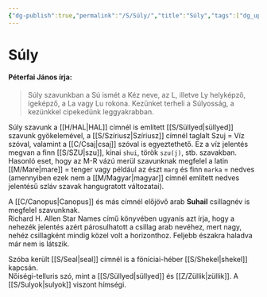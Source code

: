 ```yaml
---
{"dg-publish":true,"permalink":"/S/Súly/","title":"Súly","tags":["dg_uploaded"],"created":"2023-10-30T07:17","updated":"2023-11-02T04:39"}
---
```



# Súly

#### Péterfai János írja:

> Súly szavunkban a Sú ismét a Kéz neve, az L, illetve Ly helyképző, igeképző, a La vagy Lu rokona. Kezünket terheli a Súlyosság, a kezünkkel cipekedünk leggyakrabban.  

Súly szavunk a [[H/HAL\|HAL]] címnél is említett [[S/Süllyed\|süllyed]] szavunk gyökelemével, a [[S/Szíriusz\|Szíriusz]] címnél taglalt Szuj = Víz szóval, valamint a [[C/Csaj\|csaj]] szóval is egyeztethető. Ez a víz jelentés megvan a finn [[S/SZU\|szu]], kínai `shui`, török `szu(j)`, stb. szavakban. Hasonló eset, hogy az M-R vázú merül szavunknak megfelel a latin [[M/Mare\|mare]] = tenger vagy például az észt `marg` és finn `marka` = nedves (amennyiben ezek nem a [[M/Magyar\|magyar]] címnél említett nedves jelentésű szláv szavak hangugratott változatai).  

A [[C/Canopus\|Canopus]] és más címnél előjövő arab **Suhail** csillagnév is megfelel szavunknak.  
Richard H. Allen Star Names című könyvében ugyanis azt írja, hogy a nehezék jelentés azért párosulhatott a csillag arab nevéhez, mert nagy, nehéz csillagként mindig közel volt a horizonthoz. Feljebb északra haladva már nem is látszik.  

Szóba került [[S/Seal\|seal]] címnél is a föníciai-héber [[S/Shekel\|shekel]] kapcsán.  
Nőiségi-telluris szó, mint a [[S/Süllyed\|süllyed]] és [[Z/Züllik\|züllik]]. A [[S/Sulyok\|sulyok]] viszont hímségi.  